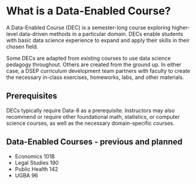 # What is a Data-Enabled Course?

A Data-Enabled Course \(DEC\) is a semester-long course exploring higher-level data-driven methods in a particular domain. DECs enable students with basic data science experience to expand and apply their skills in their chosen field.

Some DECs are adapted from existing courses to use data science pedagogy throughout. Others are created from the ground up. In either case, a DSEP curriculum development team partners with faculty to create the necessary in-class exercises, homeworks, labs, and other materials.

## Prerequisites

DECs typically require Data-8 as a prerequisite. Instructors may also recommend or require other foundational math, statistics, or computer science courses, as well as the necessary domain-specific courses.

## Data-Enabled Courses - previous and planned

* Economics 101B
* Legal Studies 190
* Public Health 142
* UGBA 96





